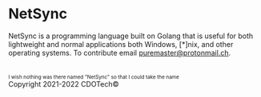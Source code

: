 # NetSync
NetSync is a programming language built on Golang that is useful for both lightweight and normal applications both Windows, [*]nix, and other operating systems. To contribute email <a href="mailto:puremaster@protonmail.ch">puremaster@protonmail.ch</a>.
<br>
<br>
<br>
<font size="0.01px">I wish nothing was there named "NetSync" so that I could take the name</font>
<br>
Copyright 2021-2022 CDOTech©
